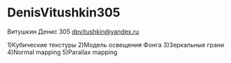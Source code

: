 # DenisVitushkin305
Витушкин Денис 305
dpvitushkin@yandex.ru

1)Кубические текстуры
2)Модель освещения Фонга
3)Зеркальные грани
4)Normal mapping
5)Parallax mapping
